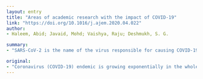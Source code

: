 ```yaml
---
layout: entry
title: "Areas of academic research with the impact of COVID-19"
link: "https://doi.org/10.1016/j.ajem.2020.04.022"
author:
- Haleem, Abid; Javaid, Mohd; Vaishya, Raju; Deshmukh, S. G.

summary:
- "SARS-CoV-2 is the name of the virus responsible for causing COVID-19 disease. More than one million people across the world have been reported infected with this virus. There is an urgent requirement for conducting academic research on several aspects of this highly contagious disease, for now, and in future. Scientists, technologists, doctors and other healthcare workers are working day and night on the development of vaccine and medicines to control and treat the virus - endemic."

original:
- "Coronavirus (COVID-19) endemic is growing exponentially in the whole world. Researchers, technologists, doctors and other healthcare workers are working day and night on the development of vaccine and medicinesto control and treat this virus. SARS-CoV-2 is the name of the virus responsible for causing COVID-19 disease, which is highly infectious and lethal.With exponentially increasing infections, proportionate fatalities are being reported both from developed and under developed countries. As of today, more than one million people across the world have been reported infected with this virus, and more than 65,000 people have died of this disease. Hence, there is an urgent requirement for conducting academic research on several aspects of this highly contagious disease, to find effective means of containment and treatment of the disease, for now, and in future. We have identified some opportunities for academic research related to COVID-19 and have also provided suggestions to contain, prevent and treat this viral infection."
---
```


